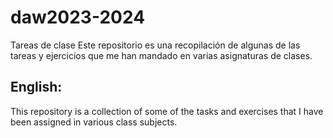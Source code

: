 # daw2023-2024
Tareas de clase
Este repositorio es una recopilación de algunas de las tareas y ejercicios que me han mandado en varias asignaturas de clases.

## English:
This repository is a collection of some of the tasks and exercises that I have been assigned in various class subjects.
